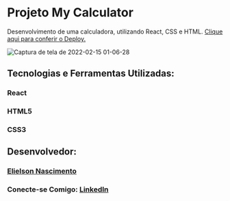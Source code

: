 # Projeto My Calculator

Desenvolvimento de uma calculadora, utilizando React, CSS e HTML.
[Clique aqui para conferir o Deploy.](https://elielsondev.github.io/my-calculator/)

![Captura de tela de 2022-02-15 01-06-28](https://user-images.githubusercontent.com/83602931/153993018-4af17db5-6f7e-45e2-8d11-28cc53239df1.png)

## Tecnologias e Ferramentas Utilizadas:
<h3>React</h3>
<h3>HTML5</h3>
<h3>CSS3</h3>
 
## Desenvolvedor:
[<h3><b>Elielson Nascimento</b></h3>](https://github.com/elielsondev)

<!--### Clique e Confira meu Portfólio: [Portfólio Elielson](https://elielsondev.github.io/elielson-web-portifolio/)-->

### Conecte-se Comigo: [LinkedIn](https://www.linkedin.com/in/elielsondev/)

